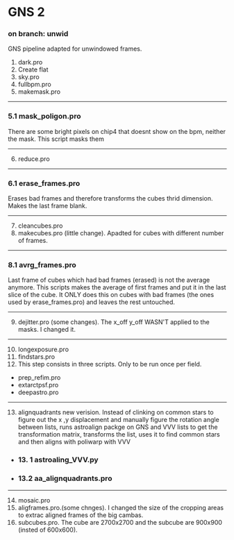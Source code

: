 # GNS 2
### on branch: unwid


GNS pipeline adapted for unwindowed frames. 

1. dark.pro
2. Create flat
3. sky.pro
4. fullbpm.pro
5. makemask.pro
___
### 5.1 mask_poligon.pro
There are some bright pixels on chip4 that doesnt show on the bpm, neither the mask. This script masks them
___
6. reduce.pro
___
### 6.1 erase_frames.pro
Erases bad frames and therefore transforms the cubes thrid dimension. Makes the last frame blank.
___
7. cleancubes.pro
8. makecubes.pro (little change). Apadted for cubes with different number of frames.
___
### 8.1 avrg_frames.pro 
Last frame of cubes which had bad frames (erased) is not the average anymore. This scripts makes the average of first frames and put it in the last slice of the cube. It ONLY does this on cubes with bad frames (the ones used by erase_frames.pro) and leaves the rest untouched.
___
9. dejitter.pro (some changes). The x_off y_off WASN'T applied to the masks. I changed it.
___
10. longexposure.pro
11. findstars.pro
12. This step consists in three scripts. Only to be run once per field.
* prep_refim.pro
* extarctpsf.pro
* deepastro.pro
___
13. alignquadrants new verision. 
Instead of clinking on common stars to figure out the x ,y displacement and manually figure the rotation angle between lists, runs astroalign packge on GNS and VVV lists to get the transformation matrix, transforms the list, uses it to find common stars and  then aligns with poliwarp with VVV
*  ### 13. 1 astroaling_VVV.py
* ### 13.2  aa_alignquadrants.pro
___
14. mosaic.pro
15. aligframes.pro.(some chnges). I changed the size of the cropping areas to extrac aligned frames of the big  cambas.
16. subcubes.pro. The cube are 2700x2700 and the subcube are 900x900 (insted of 600x600). 


